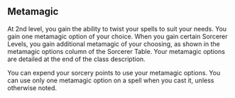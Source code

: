 ## Metamagic
At 2nd level, you gain the ability to twist your spells to suit your needs.
You gain one metamagic option of your choice.
When you gain certain Sorcerer Levels, you gain additional metamagic of your choosing, as shown in the metamagic options column of the Sorcerer Table.
Your metamagic options are detailed at the end of the class description.

You can expend your sorcery points to use your metamagic options.
You can use only one metamagic option on a spell when you cast it, unless otherwise noted.

<!--

-<< CHANGES >>-
more metamagic available:
- 3 10 -- -- 17
2 3 10 13 16 18

-<< TODO >>-

-<< COMMENTARY >>-

-->
